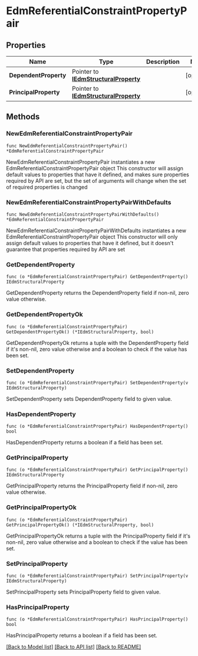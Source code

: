 # EdmReferentialConstraintPropertyPair

## Properties

Name | Type | Description | Notes
------------ | ------------- | ------------- | -------------
**DependentProperty** | Pointer to [**IEdmStructuralProperty**](IEdmStructuralProperty.md) |  | [optional] 
**PrincipalProperty** | Pointer to [**IEdmStructuralProperty**](IEdmStructuralProperty.md) |  | [optional] 

## Methods

### NewEdmReferentialConstraintPropertyPair

`func NewEdmReferentialConstraintPropertyPair() *EdmReferentialConstraintPropertyPair`

NewEdmReferentialConstraintPropertyPair instantiates a new EdmReferentialConstraintPropertyPair object
This constructor will assign default values to properties that have it defined,
and makes sure properties required by API are set, but the set of arguments
will change when the set of required properties is changed

### NewEdmReferentialConstraintPropertyPairWithDefaults

`func NewEdmReferentialConstraintPropertyPairWithDefaults() *EdmReferentialConstraintPropertyPair`

NewEdmReferentialConstraintPropertyPairWithDefaults instantiates a new EdmReferentialConstraintPropertyPair object
This constructor will only assign default values to properties that have it defined,
but it doesn't guarantee that properties required by API are set

### GetDependentProperty

`func (o *EdmReferentialConstraintPropertyPair) GetDependentProperty() IEdmStructuralProperty`

GetDependentProperty returns the DependentProperty field if non-nil, zero value otherwise.

### GetDependentPropertyOk

`func (o *EdmReferentialConstraintPropertyPair) GetDependentPropertyOk() (*IEdmStructuralProperty, bool)`

GetDependentPropertyOk returns a tuple with the DependentProperty field if it's non-nil, zero value otherwise
and a boolean to check if the value has been set.

### SetDependentProperty

`func (o *EdmReferentialConstraintPropertyPair) SetDependentProperty(v IEdmStructuralProperty)`

SetDependentProperty sets DependentProperty field to given value.

### HasDependentProperty

`func (o *EdmReferentialConstraintPropertyPair) HasDependentProperty() bool`

HasDependentProperty returns a boolean if a field has been set.

### GetPrincipalProperty

`func (o *EdmReferentialConstraintPropertyPair) GetPrincipalProperty() IEdmStructuralProperty`

GetPrincipalProperty returns the PrincipalProperty field if non-nil, zero value otherwise.

### GetPrincipalPropertyOk

`func (o *EdmReferentialConstraintPropertyPair) GetPrincipalPropertyOk() (*IEdmStructuralProperty, bool)`

GetPrincipalPropertyOk returns a tuple with the PrincipalProperty field if it's non-nil, zero value otherwise
and a boolean to check if the value has been set.

### SetPrincipalProperty

`func (o *EdmReferentialConstraintPropertyPair) SetPrincipalProperty(v IEdmStructuralProperty)`

SetPrincipalProperty sets PrincipalProperty field to given value.

### HasPrincipalProperty

`func (o *EdmReferentialConstraintPropertyPair) HasPrincipalProperty() bool`

HasPrincipalProperty returns a boolean if a field has been set.


[[Back to Model list]](../README.md#documentation-for-models) [[Back to API list]](../README.md#documentation-for-api-endpoints) [[Back to README]](../README.md)


